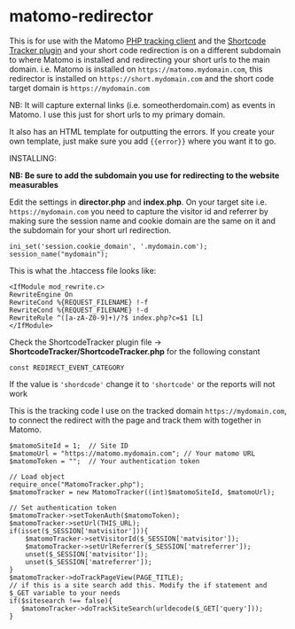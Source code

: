 # matomo-redirector
This is for use with the Matomo [PHP tracking client](https://github.com/matomo-org/matomo-php-tracker) and the [Shortcode Tracker plugin](https://github.com/mgazdzik/plugin-ShortcodeTracker) and your short code redirection is on a different subdomain to where Matomo is installed and redirecting your short urls to the main domain.
i.e. Matomo is installed on `https://matomo.mydomain.com`, this redirector is installed on `https://short.mydomain.com` and the short code target domain is `https://mydomain.com`

NB: It will capture external links (i.e. someotherdomain.com) as events in Matomo. I use this just for short urls to my primary domain.

It also has an HTML template for outputting the errors. If you create your own template, just make sure you add `{{error}}` where you want it to go.

INSTALLING:

**NB: Be sure to add the subdomain you use for redirecting to the website measurables**

Edit the settings in **director.php** and **index.php**. On your target site i.e. `https://mydomain.com` you need to capture the visitor id and referrer by making sure the session name and cookie domain are the same on it and the subdomain for your short url redirection.
```
ini_set('session.cookie_domain', '.mydomain.com');
session_name("mydomain");
```
This is what the .htaccess file looks like:
```
<IfModule mod_rewrite.c>
RewriteEngine On
RewriteCond %{REQUEST_FILENAME} !-f
RewriteCond %{REQUEST_FILENAME} !-d
RewriteRule ^([a-zA-Z0-9]+)/?$ index.php?c=$1 [L] 
</IfModule>
```
Check the ShortcodeTracker plugin file -> **ShortcodeTracker/ShortcodeTracker.php** for the following constant
```
const REDIRECT_EVENT_CATEGORY
```
If the value is `'shordcode'` change it to `'shortcode'` or the reports will not work

This is the tracking code I use on the tracked domain `https://mydomain.com`, to connect the redirect with the page and track them with together in Matomo.
```
$matomoSiteId = 1;  // Site ID
$matomoUrl = "https://matomo.mydomain.com"; // Your matomo URL
$matomoToken = "";  // Your authentication token

// Load object
require_once("MatomoTracker.php");
$matomoTracker = new MatomoTracker((int)$matomoSiteId, $matomoUrl);
    
// Set authentication token
$matomoTracker->setTokenAuth($matomoToken);
$matomoTracker->setUrl(THIS_URL);
if(isset($_SESSION['matvisitor'])){
    $matomoTracker->setVisitorId($_SESSION['matvisitor']);
    $matomoTracker->setUrlReferrer($_SESSION['matreferrer']);
    unset($_SESSION['matvisitor']);
    unset($_SESSION['matreferrer']);
}
$matomoTracker->doTrackPageView(PAGE_TITLE);
// if this is a site search add this. Modify the if statement and $_GET variable to your needs
if($sitesearch !== false){
   $matomoTracker->doTrackSiteSearch(urldecode($_GET['query']));
}
```
